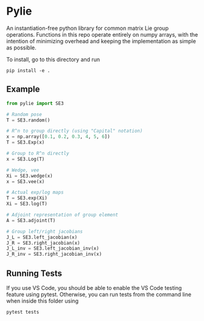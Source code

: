 # Pylie
An instantiation-free python library for common matrix Lie group operations. Functions in this repo operate entirely on numpy arrays, with the intention of minimizing overhead and keeping the implementation as simple as possible.

To install, go to this directory and run

    pip install -e .

## Example 

```python
from pylie import SE3 

# Random pose
T = SE3.random()

# R^n to group directly (using "Capital" notation)
x = np.array([0.1, 0.2, 0.3, 4, 5, 6])
T = SE3.Exp(x)

# Group to R^n directly
x = SE3.Log(T)

# Wedge, vee
Xi = SE3.wedge(x)
x = SE3.vee(x)

# Actual exp/log maps 
T = SE3.exp(Xi)
Xi = SE3.log(T)

# Adjoint representation of group element
A = SE3.adjoint(T)

# Group left/right jacobians
J_L = SE3.left_jacobian(x)
J_R = SE3.right_jacobian(x)
J_L_inv = SE3.left_jacobian_inv(x)
J_R_inv = SE3.right_jacobian_inv(x)

```

## Running Tests
If you use VS Code, you should be able to enable the VS Code testing feature using pytest. Otherwise, you can run tests from the command line when inside this folder using

    pytest tests